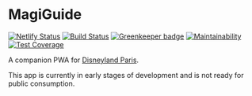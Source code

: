 # MagiGuide

[![Netlify Status](https://api.netlify.com/api/v1/badges/e1d7365a-c3e0-4ada-ac28-4ee1c80c335c/deploy-status)](https://app.netlify.com/sites/magiguide/deploys) [![Build Status](https://travis-ci.com/PkerUNO/MagiGuide.svg?branch=master)](https://travis-ci.com/PkerUNO/MagiGuide) [![Greenkeeper badge](https://badges.greenkeeper.io/PkerUNO/MagiGuide.svg)](https://greenkeeper.io/) [![Maintainability](https://api.codeclimate.com/v1/badges/343f2f1b50f645790d26/maintainability)](https://codeclimate.com/github/PkerUNO/MagiGuide/maintainability) [![Test Coverage](https://api.codeclimate.com/v1/badges/343f2f1b50f645790d26/test_coverage)](https://codeclimate.com/github/PkerUNO/MagiGuide/test_coverage)

A companion PWA for [Disneyland Paris](https://www.disneylandparis.com/).

This app is currently in early stages of development and is not ready for public consumption.

